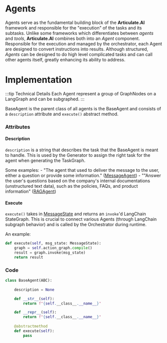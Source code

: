 # Agents

Agents serve as the fundamental building block of the **Articulate.AI** framework and responsible for the "execution" of the tasks and its subtasks. Unlike some frameworks which differentiates between *agents* and *tools*, **Articulate.AI** combines both into an *Agent* component. Responsible for the execution and managed by the orchestrator, each Agent are designed to convert instructions into results. Although structured, *Agents* can be designed to do high level complicated tasks and can call other agents itself, greatly enhancing its ability to address. 

# Implementation
:::tip  Technical Details
Each Agent represent a group of GraphNodes on a LangGraph and can be subgraphed.
:::

BaseAgent is the parent class of all agents is the BaseAgent and consists of a `description` attribute and `execute()` abstract method.

### Attributes
#### Description
`description` is a string that describes the task that the BaseAgent is meant to handle. This is used by the Generator to assign the right task for the agent when generating the TaskGraph.

Some examples:
    - "The agent that used to deliver the message to the user, either a question or provide some information." ([MessageAgent](./MessageAgent.md))
    - ""Answer the user's questions based on the company's internal documentations (unstructured text data), such as the policies, FAQs, and product information" ([RAGAgent](./RAGAgent.md))

#### Execute
`execute()` takes in [MessageState](../MessageState.md) and returns an `invoke`'d LangChain StateGraph. This is crucial to connect various Agents (through LangChain subgraph behavior) and is called by the Orchestrator during runtime.

An example:
```py
def execute(self, msg_state: MessageState):
    graph = self.action_graph.compile()
    result = graph.invoke(msg_state)
    return result
```

### Code
```py
class BaseAgent(ABC):
    
    description = None

    def __str__(self):
        return f"{self.__class__.__name__}"

    def __repr__(self):
        return f"{self.__class__.__name__}"
    
    @abstractmethod
    def execute(self):
        pass
```